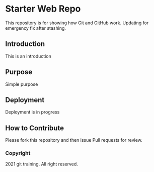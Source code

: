 # Starter Web Repo

This repository is for showing how Git and GitHub work.
Updating for emergency fix after stashing.

## Introduction

This is an introduction

## Purpose

Simple purpose

## Deployment

Deployment is in progress

## How to Contribute

Please fork this repository and then issue Pull requests for review.

### Copyright
2021 git training. All right reserved.
